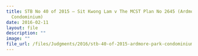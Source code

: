 ```yaml
---
title: STB No 40 of 2015 – Sit Kwong Lam v The MCST Plan No 2645 (Ardmore Park
  Condominium)
date: 2016-02-11
layout: file
description: ""
image: ""
file_url: /files/Judgments/2016/stb-40-of-2015-ardmore-park-condominium.pdf
---
```

